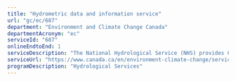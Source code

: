 ```yaml
---
title: "Hydrometric data and information service"
url: "gc/ec/687"
department: "Environment and Climate Change Canada"
departmentAcronym: "ec"
serviceId: "687"
onlineEndtoEnd: 1
serviceDescription: "The National Hydrological Service (NHS) provides Canadian hydrometric data and information services to Canadians and their institutions on behalf of the National Hydrometric Program (NHP). These include near real-time Canadian hydrometric data 24 hours a day, 365 days a year, and value-added historical Canadian hydrometric data and statistical information. NHP hydrometric data and information are used in flood risk management, emergency response management, water resources planning, water allocation, infrastructure planning and design, environmental monitoring and management, analysis of climate change and long-term weather effects, power generation, and recreational uses of waterways. This Advisory and Information Service is not a transactional e-service. It is information accessible online, available instantly in a self-service manner: it does not require a user's account nor an application.  For 2019-20, the WaterOffice website had a total of 66,277,536 page views and the Datamart data provision service had a total of 166,871,174 hydrometric data downloads."
serviceUrl: "https://www.canada.ca/en/environment-climate-change/services/water-overview/quantity/monitoring/survey/data-products-services.html"
programDescription: "Hydrological Services"
---
```

